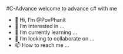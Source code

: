 #C-Advance
welcome to advance c# with me
- 👋 Hi, I’m @PovPhanit
- 👀 I’m interested in ...
- 🌱 I’m currently learning ...
- 💞️ I’m looking to collaborate on ...
- 📫 How to reach me ...
